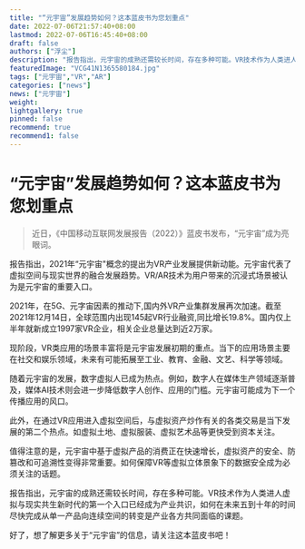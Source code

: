```yaml
---
title: "“元宇宙”发展趋势如何？这本蓝皮书为您划重点"
date: 2022-07-06T21:57:40+08:00
lastmod: 2022-07-06T16:45:40+08:00
draft: false
authors: ["浮尘"]
description: "报告指出，元宇宙的成熟还需较长时间，存在多种可能。VR技术作为人类进人虚拟与现实共生新时代的第一个入口已经成为产业共识，如何在未来五到十年的时间尽快完成从单一产品向连续空间的转变是产业各方共同面临的课题。"
featuredImage: "VCG41N1365580184.jpg"
tags: ["元宇宙","VR","AR"]
categories: ["news"]
news: ["元宇宙"]
weight: 
lightgallery: true
pinned: false
recommend: true
recommend1: false
---
```


# “元宇宙”发展趋势如何？这本蓝皮书为您划重点

> 近日，《中国移动互联网发展报告（2022）》蓝皮书发布，“元宇宙”成为亮眼词。



报告指出，2021年“元宇宙"概念的提出为VR产业发展提供新动能。元宇宙代表了虚拟空间与现实世界的融合发展趋势。VR/AR技术为用户带来的沉浸式场景被认为是元宇宙的重要入口。

2021年，在5G、元字宙因素的推动下,国内外VR产业集群发展再次加速。截至2021年12月14日，全球范围内出现145起VR行业融资,同比增长19.8%。国内仅上半年就新成立1997家VR企业，相关企业总量达到近2万家。

现阶段，VR类应用的场景丰富将是元宇宙发展初期的重点。当下的应用场景主要在社交和娱乐领域，未来有可能拓展至工业、教育、金融、文艺、科学等领域。

随着元宇宙的发展，数字虚拟人已成为热点。例如，数字人在媒体生产领域逐渐普及，媒体AI技术则会进一步降低数字人创作、应用的门槛。元宇宙可能成为下一个传播应用的风口。

此外，在通过VR应用进入虚拟空间后，与虚拟资产炒作有关的各类交易是当下发展的第二个热点。如虚拟土地、虚拟服装、虚拟艺术品等更快受到资本关注。

值得注意的是，元宇宙中基于虚拟产品的消费正在快速增长，虚拟资产的安全、防篡改和可追溯性变得非常重要。如何保障VR等虚拟立体景象下的数据安全成为必须关注的话题。

报告指出，元宇宙的成熟还需较长时间，存在多种可能。VR技术作为人类进人虚拟与现实共生新时代的第一个入口已经成为产业共识，如何在未来五到十年的时间尽快完成从单一产品向连续空间的转变是产业各方共同面临的课题。

好了，想了解更多关于“元宇宙”的信息，请关注这本蓝皮书吧！